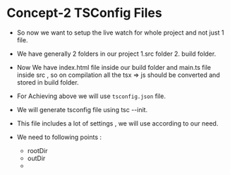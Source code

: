 # Concept-2 TSConfig Files

- So now we want to setup the live watch for whole project and not just 1 file.
- We have generally 2 folders in our project 1.src folder 2. build folder.
- Now We have index.html file inside our build folder and
  main.ts file inside src , so on compilation all the tsx => js should be converted and stored in build folder.
- For Achieving above we will use `tsconfig.json` file.

- We will generate tsconfig file using tsc --init.
- This file includes a lot of settings , we will use according to our need.

- We need to following points :
  - rootDir
  - outDir
  -
